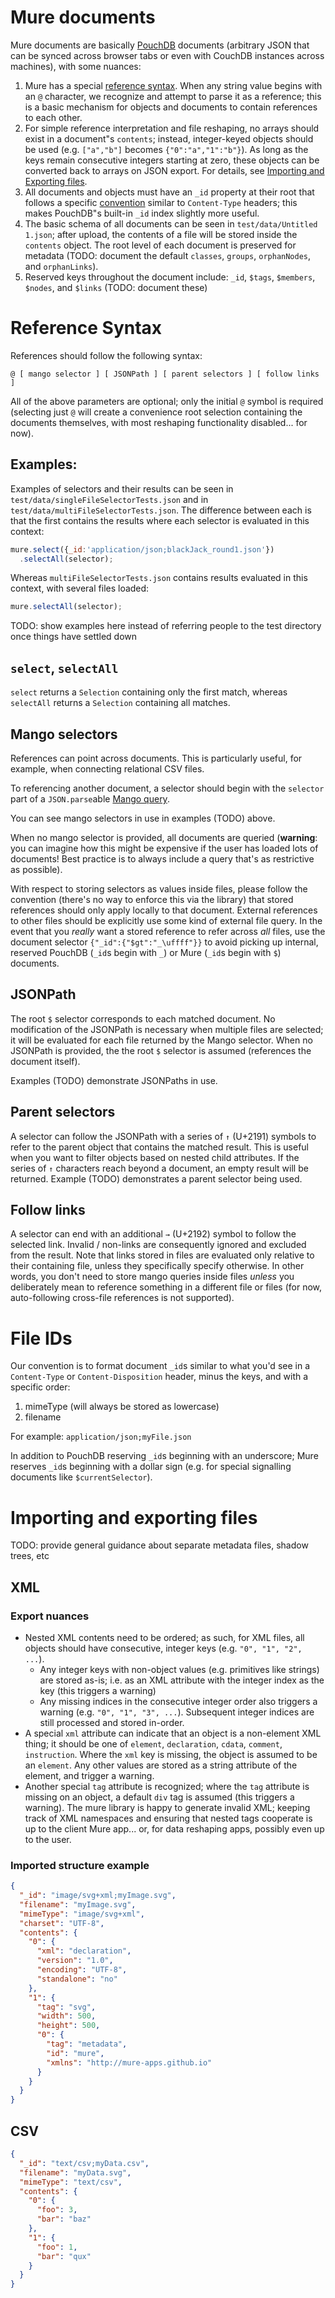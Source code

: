 # Mure documents
Mure documents are basically [PouchDB](https://pouchdb.com/) documents (arbitrary JSON that can be synced across browser tabs or even with CouchDB instances across machines), with some nuances:
1. Mure has a special [reference syntax](#reference-syntax). When any string value begins with an `@` character, we recognize and attempt to parse it as a reference; this is a basic mechanism for objects and documents to contain references to each other.
2. For simple reference interpretation and file reshaping, no arrays should exist in a document"s `contents`; instead, integer-keyed objects should be used (e.g. `["a","b"]` becomes `{"0":"a","1":"b"}`). As long as the keys remain consecutive integers starting at zero, these objects can be converted back to arrays on JSON export. For details, see [Importing and Exporting files](#importing-and-exporting-files).
3. All documents and objects must have an `_id` property at their root that follows a specific [convention](#file-ids) similar to `Content-Type` headers; this makes PouchDB"s built-in `_id` index slightly more useful.
4. The basic schema of all documents can be seen in `test/data/Untitled 1.json`; after upload, the contents of a file will be stored inside the `contents` object. The root level of each document is preserved for metadata (TODO: document the default `classes`, `groups`, `orphanNodes`, and `orphanLinks`).
5. Reserved keys throughout the document include: `_id`, `$tags`, `$members`, `$nodes`, and `$links` (TODO: document these)

# Reference Syntax
References should follow the following syntax:

`@ [ mango selector ] [ JSONPath ] [ parent selectors ] [ follow links ]`

All of the above parameters are optional; only the initial `@` symbol is required (selecting just `@` will create a convenience root selection containing the documents themselves, with most reshaping functionality disabled... for now).

## Examples:
Examples of selectors and their results can be seen in `test/data/singleFileSelectorTests.json` and in `test/data/multiFileSelectorTests.json`.
The difference between each is that the first contains the results where each selector is evaluated in this context:

```js
mure.select({_id:'application/json;blackJack_round1.json'})
  .selectAll(selector);
```

Whereas `multiFileSelectorTests.json` contains results evaluated in this context, with several files loaded:

```js
mure.selectAll(selector);
```

TODO: show examples here instead of referring people to the test directory once things have settled down

## `select`, `selectAll`
`select` returns a `Selection` containing only the first match, whereas `selectAll` returns a `Selection` containing all matches.

## Mango selectors
References can point across documents. This is particularly useful, for example, when connecting relational CSV files.

To referencing another document, a selector should begin with the `selector` part of a `JSON.parse`able [Mango query](https://pouchdb.com/guides/mango-queries.html).

You can see mango selectors in use in examples (TODO) above.

When no mango selector is provided, all documents are queried (**warning**: you can imagine how this might be expensive if the user has loaded lots of documents! Best practice is to always include a query that's as restrictive as possible).

With respect to storing selectors as values inside files, please follow the convention (there's no way to enforce this via the library) that stored references should only apply locally to that document. External references to other files should be explicitly use some kind of external file query. In the event that you *really* want a stored reference to refer across *all* files, use the document selector `{"_id":{"$gt":"_\uffff"}}` to avoid picking up internal, reserved PouchDB (`_id`s begin with `_`) or Mure (`_id`s begin with `$`) documents.

## JSONPath
The root `$` selector corresponds to each matched document. No modification of the JSONPath is necessary when multiple files are selected; it will be evaluated for each file returned by the Mango selector. When no JSONPath is provided, the the root `$` selector is assumed (references the document itself).

Examples (TODO) demonstrate JSONPaths in use.

## Parent selectors
A selector can follow the JSONPath with a series of `↑` (U+2191) symbols to refer to the parent object that contains the matched result. This is useful when you want to filter objects based on nested child attributes. If the series of `↑` characters reach beyond a document, an empty result will be returned. Example (TODO) demonstrates a parent selector being used.

## Follow links
A selector can end with an additional `→` (U+2192) symbol to follow the selected link. Invalid / non-links are consequently ignored and excluded from the result. Note that links stored in files are evaluated only relative to their containing file, unless they specifically specify otherwise. In other words, you don't need to store mango queries inside files *unless* you deliberately mean to reference something in a different file or files (for now, auto-following cross-file references is not supported).

# File IDs
Our convention is to format document `_id`s similar to what you'd see in a `Content-Type` or `Content-Disposition` header, minus the keys, and with a specific order:
  1. mimeType (will always be stored as lowercase)
  2. filename

For example: `application/json;myFile.json`

In addition to PouchDB reserving `_id`s beginning with an underscore; Mure reserves `_id`s beginning with a dollar sign (e.g. for special signalling documents like `$currentSelector`).

# Importing and exporting files
TODO: provide general guidance about separate metadata files, shadow trees, etc

## XML
### Export nuances
- Nested XML contents need to be ordered; as such, for XML files, all objects should have consecutive, integer keys (e.g. `"0", "1", "2", ...`).
  - Any integer keys with non-object values (e.g. primitives like strings) are stored as-is; i.e. as an XML attribute with the integer index as the key (this triggers a warning)
  - Any missing indices in the consecutive integer order also triggers a warning (e.g. `"0", "1", "3", ...`). Subsequent integer indices are still processed and stored in-order.
- A special `xml` attribute can indicate that an object is a non-element XML thing; it should be one of `element`, `declaration`, `cdata`, `comment`, `instruction`. Where the `xml` key is missing, the object is assumed to be an `element`. Any other values are stored as a string attribute of the element, and trigger a warning.
- Another special `tag` attribute is recognized; where the `tag` attribute is missing on an object, a default `div` tag is assumed (this triggers a warning). The mure library is happy to generate invalid XML; keeping track of XML namespaces and ensuring that nested tags cooperate is up to the client Mure app... or, for data reshaping apps, possibly even up to the user.

### Imported structure example
```json
{
  "_id": "image/svg+xml;myImage.svg",
  "filename": "myImage.svg",
  "mimeType": "image/svg+xml",
  "charset": "UTF-8",
  "contents": {
    "0": {
      "xml": "declaration",
      "version": "1.0",
      "encoding": "UTF-8",
      "standalone": "no"
    },
    "1": {
      "tag": "svg",
      "width": 500,
      "height": 500,
      "0": {
        "tag": "metadata",
        "id": "mure",
        "xmlns": "http://mure-apps.github.io"
      }
    }
  }
}
```

## CSV
```json
{
  "_id": "text/csv;myData.csv",
  "filename": "myData.svg",
  "mimeType": "text/csv",
  "contents": {
    "0": {
      "foo": 3,
      "bar": "baz"
    },
    "1": {
      "foo": 1,
      "bar": "qux"
    }
  }
}
```
